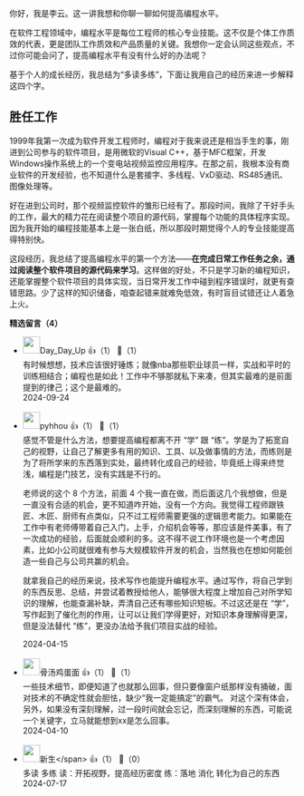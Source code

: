 你好，我是李云。这一讲我想和你聊一聊如何提高编程水平。

在软件工程领域中，编程水平是每位工程师的核心专业技能。这不仅是个体工作质效的代表，更是团队工作质效和产品质量的关键。我想你一定会认同这些观点，不过你可能会问了，提高编程水平有没有什么好的办法呢？

基于个人的成长经历，我总结为“多读多练”，下面让我用自己的经历来进一步解释这四个字。

## 胜任工作

1999年我第一次成为软件开发工程师时，编程对于我来说还是相当手生的事，刚进到公司参与的软件项目，是用微软的Visual C++，基于MFC框架，开发Windows操作系统上的一个变电站视频监控应用程序。在那之前，我根本没有商业软件的开发经验，也不知道什么是套接字、多线程、VxD驱动、RS485通讯、图像处理等。

好在进到公司时，那个视频监控软件的雏形已经有了。那段时间，我除了干好手头的工作，最大的精力花在阅读整个项目的源代码，掌握每个功能的具体程序实现。因为我开始的编程技能基本上是一张白纸，所以那段时期觉得个人的专业技能提高得特别快。

这段经历，我总结了提高编程水平的第一个方法——**在完成日常工作任务之余，通过阅读整个软件项目的源代码来学习**。这样做的好处，不只是学习新的编程知识，还能掌握整个软件项目的具体实现，当日常开发工作中碰到程序错误时，就更有查错思路。少了这样的知识储备，咱查起错来就难免低效，有时盲目试错还让人着急上火。
<div><strong>精选留言（4）</strong></div><ul>
<li><img src="https://static001.geekbang.org/account/avatar/00/10/1a/f5/dcfd6929.jpg" width="30px"><span>Day_Day_Up</span> 👍（1） 💬（1）<div>有时候想想，技术应该很好锤炼；就像nba那些职业球员一样，实战和平时的训练相结合；编程也是如此！工作中不够那就私下来凑，但其实最难的是前面提到的律己；这个是最难的。</div>2024-09-24</li><br/><li><img src="http://thirdwx.qlogo.cn/mmopen/vi_32/ibZVAmmdAibBeVpUjzwId8ibgRzNk7fkuR5pgVicB5mFSjjmt2eNadlykVLKCyGA0GxGffbhqLsHnhDRgyzxcKUhjg/132" width="30px"><span>pyhhou</span> 👍（1） 💬（1）<div>感觉不管是什么方法，想要提高编程都离不开 “学” 跟 “练”。学是为了拓宽自己的视野，让自己了解更多有用的知识、工具、以及做事情的方法，而练则是为了将所学来的东西落到实处，最终转化成自己的经验，毕竟纸上得来终觉浅，编程是门技艺，没有实践是不行的。

老师说的这个 8 个方法，前面 4 个我一直在做，而后面这几个我想做，但是一直没有合适的机会，更不知道咋开始，没有一个方向。我觉得工程师跟铁匠、木匠、厨师有点类似，只不过工程师需要更强的逻辑思考能力。如果能在工作中有老师傅带着自己入门，上手，介绍机会等等，那应该是件美事，有了一次成功的经验，后面就会顺利的多。这不得不说工作环境也是一个考虑因素，比如小公司就很难有参与大规模软件开发的机会，当然我也在想如何能创造一些自己与公司共赢的机会。

就拿我自己的经历来说，技术写作也能提升编程水平。通过写作，将自己学到的东西反思、总结，并尝试着教授给他人，能够很大程度上增加自己对所学知识的理解，也能查漏补缺，弄清自己还有哪些知识短板。不过这还是在 “学”，写作起到了催化剂的作用，让可以让我们学得更好，对知识本身理解得更深，但是没法替代 “练”，更没办法给予我们项目实战的经验。</div>2024-04-15</li><br/><li><img src="https://static001.geekbang.org/account/avatar/00/10/05/92/b609f7e3.jpg" width="30px"><span>骨汤鸡蛋面</span> 👍（1） 💬（1）<div>一些技术细节，即便知道了也就那么回事，但只要像窗户纸那样没有捅破，面对技术的不确定性就会胆怯，缺少“我一定能搞定”的霸气。
对这个深有体会，另外，如果没有深刻理解，过一段时间就会忘记，而深刻理解的东西，可能说一个关键字，立马就能想到xx是怎么回事。</div>2024-04-10</li><br/><li><img src="https://static001.geekbang.org/account/avatar/00/12/57/f0/f6155d5f.jpg" width="30px"><span>新生\</span> 👍（1） 💬（0）<div>多读 多练
读：开拓视野，提高经历密度
练：落地 消化 转化为自己的东西</div>2024-07-17</li><br/>
</ul>